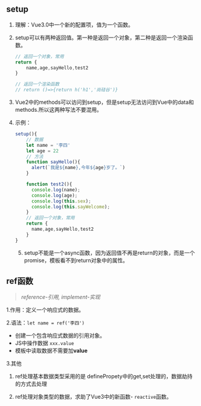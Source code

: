 ## setup

1. 理解：Vue3.0中一个新的配置项，值为一个函数。

2. setup可以有两种返回值。第一种是返回一个对象，第二种是返回一个渲染函数。

   ```JavaScript
   // 返回一个对象，常用
   return {
       name,age,sayHello,test2
   }
   
   // 返回一个渲染函数
   // return ()=>{return h('h1','尚硅谷')}
   ```

3. Vue2中的methods可以访问到setup，但是setup无法访问到Vue中的data和methods.所以这两种写法不要混用。

4. 示例：

   ```JavaScript
   setup(){
       // 数据
       let name = '李四'
       let age = 22
       // 方法
       function sayHello(){
         alert(`我是${name},今年${age}岁了。`)
       }
   
       function test2(){
         console.log(name);
         console.log(age);
         console.log(this.sex);
         console.log(this.sayWelcome);
       }
       // 返回一个对象，常用
       return {
         name,age,sayHello,test2
       }
   }
   ```

   5. setup不能是一个async函数，因为返回值不再是return的对象，而是一个promise，模板看不到return对象中的属性。

## ref函数

> *reference-引用, implement-实现*

1.作用：定义一个响应式的数据。

2.语法：`let name = ref('李四')`

- 创建一个包含响应式数据的引用对象。
- JS中操作数据 `xxx.value`
- 模板中读取数据不需要加**value**

3.其他

1. ref处理基本数据类型采用的是 definePropety中的get,set处理的，数据劫持的方式去处理

2. ref处理对象类型的数据，求助了Vue3中的新函数- `reactive`函数。